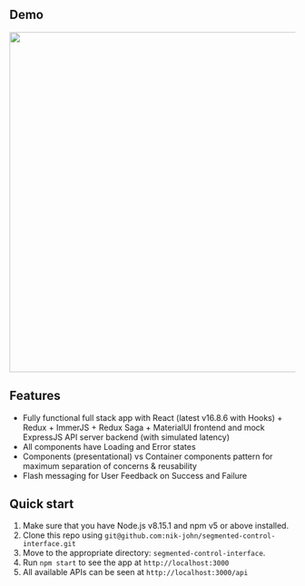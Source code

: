 ## Demo

<img src="https://media.giphy.com/media/dTWOtTHJpmb9FOQ2zl/giphy.gif" height="600" />

## Features

- Fully functional full stack app with React (latest v16.8.6 with Hooks) + Redux + ImmerJS + Redux Saga + MaterialUI frontend and mock ExpressJS API server backend (with simulated latency)
- All components have Loading and Error states
- Components (presentational) vs Container components pattern for maximum separation of concerns & reusability
- Flash messaging for User Feedback on Success and Failure

## Quick start

1.  Make sure that you have Node.js v8.15.1 and npm v5 or above installed.
2.  Clone this repo using `git@github.com:nik-john/segmented-control-interface.git`
3.  Move to the appropriate directory: `segmented-control-interface`.<br />
4.  Run `npm start` to see the app at `http://localhost:3000`
5.  All available APIs can be seen at `http://localhost:3000/api`
